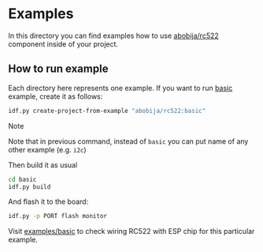 # Examples

In this directory you can find examples how to use [abobija/rc522](https://components.espressif.com/components/abobija/rc522) component inside of your project.

## How to run example

Each directory here represents one example. If you want to run [basic](basic) example, create it as follows:

```bash
idf.py create-project-from-example "abobija/rc522:basic"
```

> [!NOTE]
> Note that in previous command, instead of `basic` you can put name of any other example (e.g. `i2c`)

Then build it as usual

```bash
cd basic
idf.py build
```

And flash it to the board:

```bash
idf.py -p PORT flash monitor
```

Visit [examples/basic](examples/basic) to check wiring RC522 with ESP chip for this particular example.
